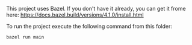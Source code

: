 This project uses Bazel. If you don't have it already, you can get it frome here: https://docs.bazel.build/versions/4.1.0/install.html

To run the project execute the following command from this folder:

```
bazel run main
```

